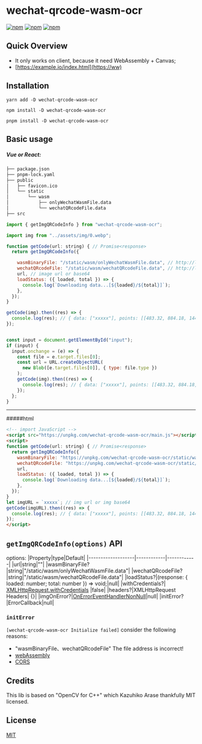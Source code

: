 # wechat-qrcode-wasm-ocr

[![npm](https://img.shields.io/npm/v/wechat-qrcode-wasm-ocr.svg?style=flat-square)](https://www.npmjs.com/package/qrcode)
[![npm](https://img.shields.io/npm/dt/wechat-qrcode-wasm-ocr.svg?style=flat-square)](https://www.npmjs.com/package/wechat-qrcode-wasm-ocr)
[![npm](https://img.shields.io/npm/l/wechat-qrcode-wasm-ocr.svg?style=flat-square)](https://github.com/soldair/node-qrcode/blob/master/license)


## Quick Overview
- It only works on client, because it need WebAssembly + Canvas;
- [https://example.io/index.html](https://ww)


## Installation
```yarn
yarn add -D wechat-qrcode-wasm-ocr
```
```npm
npm install -D wechat-qrcode-wasm-ocr
```
```pnpm
pnpm install -D wechat-qrcode-wasm-ocr
```

## Basic usage

##### Vue or React:
```txt
├── package.json
├── pnpm-lock.yaml
├── public
│   ├── favicon.ico
│   └── static
│       └── wasm
│           ├── onlyWechatWasmFile.data
│           └── wechatQRcodeFile.data
├── src
```
```js
import { getImgQRCodeInfo } from "wechat-qrcode-wasm-ocr";

import img from "../assets/img/0.webp";

function getCode(url: string) { // Promise<response>
  return getImgQRCodeInfo({

    wasmBinaryFile: "/static/wasm/onlyWechatWasmFile.data", // http://localhost:8080/static/wasm/onlyWechatWasmFile.data
    wechatQRcodeFile: "/static/wasm/wechatQRcodeFile.data", // http://localhost:8080/static/wasm/wechatQRcodeFile.data
    url, // image url or base64
    loadStatus: ({ loaded, total }) => {
      console.log(`Downloading data...[${loaded}/${total}]`);
    },
  });
}

getCode(img).then((res) => {
  console.log(res); // { data: ["xxxxx"], points: [[483.32, 884.18, 1444.00, 884.18, 1444.00, 1790.69, 483.32, 1790.69]] }
});


const input = document.getElementById("input");
if (input) {
  input.onchange = (e) => {
    const file = e.target.files[0];
    const url = URL.createObjectURL(
      new Blob([e.target.files[0]], { type: file.type })
    );
    getCode(img).then((res) => {
      console.log(res); // { data: ["xxxxx"], points: [[483.32, 884.18, 1444.00, 884.18, 1444.00, 1790.69, 483.32, 1790.69]] }
    });
  };
}
```
---
#####html
```html
<!-- import JavaScript -->
<script src="https://unpkg.com/wechat-qrcode-wasm-ocr/main.js"></script>
<script>
function getCode(url: string) { // Promise<response>
  return getImgQRCodeInfo({
    wasmBinaryFile: "https://unpkg.com/wechat-qrcode-wasm-ocr/static/wasm/onlyWechatWasmFile.data",
    wechatQRcodeFile: "https://unpkg.com/wechat-qrcode-wasm-ocr/static/wasm/wechatQRcodeFile.data",
    url,
    loadStatus: ({ loaded, total }) => {
      console.log(`Downloading data...[${loaded}/${total}]`);
    },
  });
}
let imgURL = `xxxxx`; // img url or img base64
getCode(imgURL).then((res) => {
  console.log(res); // { data: ["xxxxx"], points: [[483.32, 884.18, 1444.00, 884.18, 1444.00, 1790.69, 483.32, 1790.69]] }
});
</script>
```

## `getImgQRCodeInfo(options)` API

options:
|Property|type|Default|
|-------------------|------------|------------|
|url|string|""|
|wasmBinaryFile?|string|"/static/wasm/onlyWechatWasmFile.data"|
|wechatQRcodeFile?|string|"/static/wasm/wechatQRcodeFile.data"|
|loadStatus?|(response: { loaded: number; total: number }) => void;|null|
|withCredentials?| [XMLHttpRequest.withCredentials](https://developer.mozilla.org/en-US/docs/Web/API/XMLHttpRequest/withCredentials) |false|
|headers?|XMLHttpRequest Headers| {}|
|imgOnError?|[OnErrorEventHandlerNonNull](https://developer.mozilla.org/en-US/docs/Web/API/HTMLImageElement#errors)|null|
|initError?|ErrorCallback|null|

### `initError`
`[wechat-qrcode-wasm-ocr Initialize failed]` consider the following reasons:
- "wasmBinaryFile、wechatQRcodeFile" The file address is incorrect!
- [webAssembly](https://developer.mozilla.org/en-US/docs/WebAssembly)
- [CORS](https://developer.mozilla.org/en-US/docs/Web/HTTP/CORS)


## Credits
This lib is based on "OpenCV for C++" which Kazuhiko Arase thankfully MIT licensed.

## License
[MIT](https://github.com/soldair/node-qrcode/blob/master/license)
